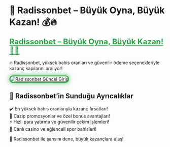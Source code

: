 # 🎯 Radissonbet – Büyük Oyna, Büyük Kazan! 💰🔥  

<a href="https://cutt.ly/RadissonLink" title="Radissonbet Güncel Giriş" style="color: #28a745; font-size: 24px; font-weight: bold;">Radissonbet – Büyük Oyna, Büyük Kazan! 🎰💎</a>  

🔥 Radissonbet, yüksek bahis oranları ve güvenilir ödeme seçenekleriyle kazanç kapılarını aralıyor!  

<a href="https://cutt.ly/RadissonLink" title="Radissonbet Güncel Giriş">  
<img src="https://i.ibb.co/BtMhhf6/g-venligiris.jpg" alt="Radissonbet Güncel Giriş" style="max-width: 100%; border: 3px solid #28a745; border-radius: 15px; box-shadow: 0px 0px 15px rgba(40, 167, 69, 0.8);">  
</a>  

## 🚀 Radissonbet’in Sunduğu Ayrıcalıklar  
✔️ En yüksek bahis oranlarıyla kazanç fırsatları!  
🎁 Cazip promosyonlar ve özel bonus avantajları!  
⚡️ Hızlı para yatırma ve güvenilir çekim işlemleri!  
🎲 Canlı casino ve eğlenceli spor bahisleri!  

💎 Radissonbet ile şansını dene, büyük kazançlara ulaş!

